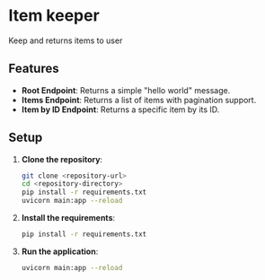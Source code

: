 # Item keeper

Keep and returns items to user

## Features

- **Root Endpoint**: Returns a simple "hello world" message.
- **Items Endpoint**: Returns a list of items with pagination support.
- **Item by ID Endpoint**: Returns a specific item by its ID.

## Setup

1. **Clone the repository**:
   ```bash
   git clone <repository-url>
   cd <repository-directory>
   pip install -r requirements.txt
   uvicorn main:app --reload
   ```

2. **Install the requirements**:
   ```bash
   pip install -r requirements.txt
   ```

3. **Run the application**:
   ```bash
   uvicorn main:app --reload
   ```
